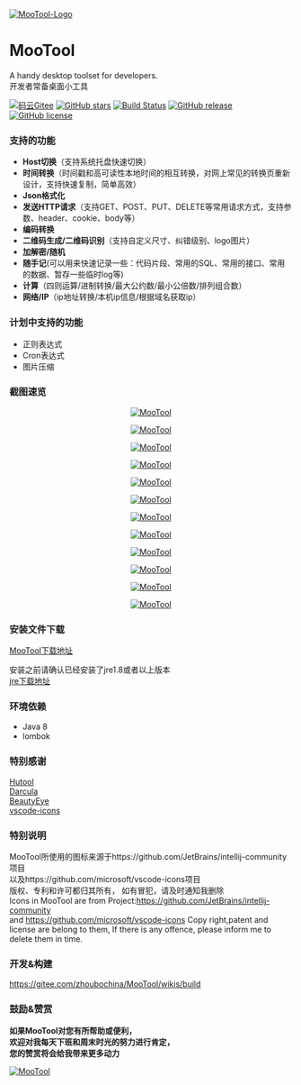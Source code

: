 <a href="https://gitee.com/zhoubochina/MooTool">
 <img alt="MooTool-Logo" src="http://download.zhoubochina.com/moo/img/logo-128.png">
</a>
  
# MooTool 
A handy desktop toolset for developers.   
开发者常备桌面小工具  

[![码云Gitee](https://gitee.com/zhoubochina/MooTool/badge/star.svg?theme=blue)](https://gitee.com/zhoubochina/MooTool)
[![GitHub stars](https://img.shields.io/github/stars/rememberber/MooTool.svg)](https://github.com/rememberber/MooTool)
[![Build Status](https://travis-ci.org/rememberber/MooTool.svg?branch=master)](https://travis-ci.org/rememberber/MooTool)
[![GitHub release](https://img.shields.io/github/v/release/rememberber/MooTool)](https://github.com/rememberber/MooTool/releases)
[![GitHub license](https://img.shields.io/github/license/rememberber/MooTool)](https://github.com/rememberber/MooTool/blob/master/LICENSE.txt)

### 支持的功能
+ **Host切换**（支持系统托盘快速切换）  
+ **时间转换**（时间戳和高可读性本地时间的相互转换，对网上常见的转换页重新设计，支持快速复制，简单高效）  
+ **Json格式化**  
+ **发送HTTP请求**（支持GET、POST、PUT、DELETE等常用请求方式，支持参数、header、cookie、body等）  
+ **编码转换**  
+ **二维码生成/二维码识别**（支持自定义尺寸、纠错级别、logo图片）  
+ **加解密/随机**  
+ **随手记**(可以用来快速记录一些：代码片段、常用的SQL、常用的接口、常用的数据、暂存一些临时log等)  
+ **计算**（四则运算/进制转换/最大公约数/最小公倍数/排列组合数）
+ **网络/IP**（ip地址转换/本机ip信息/根据域名获取ip）

### 计划中支持的功能
+ 正则表达式  
+ Cron表达式  
+ 图片压缩  

### 截图速览

<p align="center">
  <a href="http://download.zhoubochina.com/moo/img/mt-quickNote.png">
   <img alt="MooTool" src="http://download.zhoubochina.com/moo/img/mt-quickNote.png">
  </a>
</p>  

<p align="center">
  <a href="http://download.zhoubochina.com/moo/img/mt-timeConvert.png">
   <img alt="MooTool" src="http://download.zhoubochina.com/moo/img/mt-timeConvert.png">
  </a>
</p>  

<p align="center">
  <a href="http://download.zhoubochina.com/moo/img/mt-jsonBeauty.png">
   <img alt="MooTool" src="http://download.zhoubochina.com/moo/img/mt-jsonBeauty.png">
  </a>
</p>  

<p align="center">
  <a href="http://download.zhoubochina.com/moo/img/mt-switchHost.png">
   <img alt="MooTool" src="http://download.zhoubochina.com/moo/img/mt-switchHost.png">
  </a>
</p>  

<p align="center">
  <a href="http://download.zhoubochina.com/moo/img/mt-httpRequest.png">
   <img alt="MooTool" src="http://download.zhoubochina.com/moo/img/mt-httpRequest.png">
  </a>
</p>  

<p align="center">
  <a href="http://download.zhoubochina.com/moo/img/mt-encode.png">
   <img alt="MooTool" src="http://download.zhoubochina.com/moo/img/mt-encode.png">
  </a>
</p>  

<p align="center">
  <a href="http://download.zhoubochina.com/moo/img/mt-qrcode.png">
   <img alt="MooTool" src="http://download.zhoubochina.com/moo/img/mt-qrcode.png">
  </a>
</p>  

<p align="center">
  <a href="http://download.zhoubochina.com/moo/img/mt-crypto.png">
   <img alt="MooTool" src="http://download.zhoubochina.com/moo/img/mt-crypto.png">
  </a>
</p>  

<p align="center">
  <a href="http://download.zhoubochina.com/moo/img/mt-setting.png">
   <img alt="MooTool" src="http://download.zhoubochina.com/moo/img/mt-setting.png">
  </a>
</p>  

<p align="center">
  <a href="http://download.zhoubochina.com/moo/img/mt-calculator.png">
   <img alt="MooTool" src="http://download.zhoubochina.com/moo/img/mt-calculator.png">
  </a>
</p>  

<p align="center">
  <a href="http://download.zhoubochina.com/moo/img/mt-net.png">
   <img alt="MooTool" src="http://download.zhoubochina.com/moo/img/mt-net.png">
  </a>
</p>  

<p align="center">
  <a href="http://download.zhoubochina.com/moo/img/mt-about.png">
   <img alt="MooTool" src="http://download.zhoubochina.com/moo/img/mt-about.png">
  </a>
</p>  

### 安装文件下载

[MooTool下载地址](https://github.com/rememberber/MooTool/wiki/download)  

安装之前请确认已经安装了jre1.8或者以上版本   
[jre下载地址](http://www.oracle.com/technetwork/java/javase/downloads/jre8-downloads-2133155.html)  

### 环境依赖
+ Java 8
+ lombok

### 特别感谢
[Hutool](http://hutool.cn/)  
[Darcula](https://github.com/bulenkov/Darcula)  
[BeautyEye](https://gitee.com/jackjiang/beautyeye)  
[vscode-icons](https://github.com/microsoft/vscode-icons)  

### 特别说明
MooTool所使用的图标来源于https://github.com/JetBrains/intellij-community项目  
以及https://github.com/microsoft/vscode-icons项目  
版权、专利和许可都归其所有，
如有冒犯，请及时通知我删除  
Icons in MooTool are from Project:https://github.com/JetBrains/intellij-community  
and https://github.com/microsoft/vscode-icons
Copy right,patent and license are belong to them,
If there is any offence, please inform me to delete them in time.  

### 开发&构建

https://gitee.com/zhoubochina/MooTool/wikis/build

### 鼓励&赞赏  
**如果MooTool对您有所帮助或便利，  
欢迎对我每天下班和周末时光的努力进行肯定，  
您的赞赏将会给我带来更多动力**
<p align="left">
  <a href="https://gitee.com/zhoubochina/MooTool">
   <img alt="MooTool" src="http://download.zhoubochina.com/file/wx-zanshang.jpg">
  </a>
</p>
